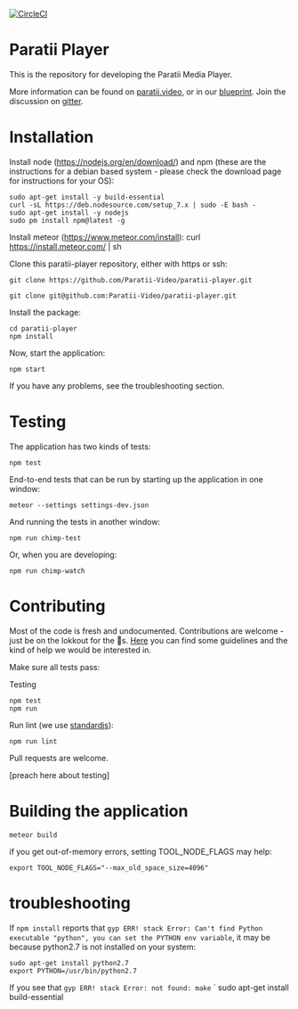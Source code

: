 [![CircleCI](https://circleci.com/gh/Paratii-Video/paratii-player.svg?style=svg)](https://circleci.com/gh/Paratii-Video/paratii-player)

# Paratii Player

This is the repository for developing the Paratii Media Player.

More information can be found on [paratii.video](http://paratii.video/), or in our [blueprint](https://github.com/Paratii-Video/paratii-player/wiki/Paratii-Blueprint). Join the discussion on [gitter](https://gitter.im/Paratii-Video).


# Installation


Install node (https://nodejs.org/en/download/) and npm (these are the instructions for a debian based system - please check the download page for instructions for your OS):

    sudo apt-get install -y build-essential
    curl -sL https://deb.nodesource.com/setup_7.x | sudo -E bash -
    sudo apt-get install -y nodejs
    sudo pm install npm@latest -g

Install meteor (https://www.meteor.com/install):
curl https://install.meteor.com/ | sh


Clone this paratii-player repository, either with https or ssh:


    git clone https://github.com/Paratii-Video/paratii-player.git

    git clone git@github.com:Paratii-Video/paratii-player.git

Install the package:

    cd paratii-player
    npm install

Now, start the application:

    npm start

If you have any problems, see the troubleshooting section.


# Testing

The application has two kinds of tests:

    npm test

End-to-end tests that can be run by starting up the application in one window:

    meteor --settings settings-dev.json

And running the tests in another window:

    npm run chimp-test

Or, when you are developing:

    npm run chimp-watch


# Contributing

Most of the code is fresh and undocumented. Contributions are welcome - just be on the lokkout for the 🐲s. [Here](https://github.com/Paratii-Video/wiki/blob/master/CONTRIBUTING.md) you can find some guidelines and the kind of help we would be interested in.

Make sure all tests pass:

Testing

    npm test
    npm run

Run lint (we use [standardjs](https://standardjs.com/)):

    npm run lint

Pull requests are welcome.

[preach here about testing]


# Building the application

    meteor build

if you get out-of-memory errors, setting TOOL_NODE_FLAGS may help:

    export TOOL_NODE_FLAGS="--max_old_space_size=4096"


# troubleshooting

If `npm install` reports that `gyp ERR! stack Error: Can't find Python executable "python", you can set the PYTHON env variable`, it may be because python2.7 is not installed on your system:

    sudo apt-get install python2.7
    export PYTHON=/usr/bin/python2.7


If you see that `gyp ERR! stack Error: not found: make`
`
   sudo apt-get install build-essential
